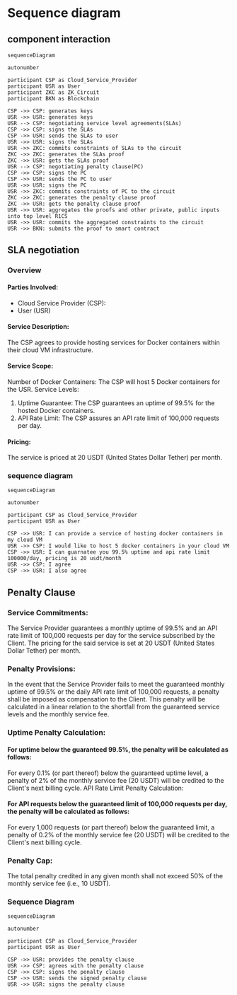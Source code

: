 # Sequence diagram

## component interaction

```mermaid
sequenceDiagram

autonumber

participant CSP as Cloud_Service_Provider
participant USR as User
participant ZKC as ZK_Circuit
participant BKN as Blockchain

CSP ->> CSP: generates keys
USR ->> USR: generates keys
USR --> CSP: negotiating service level agreements(SLAs)
CSP ->> CSP: signs the SLAs
CSP ->> USR: sends the SLAs to user
USR ->> USR: signs the SLAs
USR ->> ZKC: commits constraints of SLAs to the circuit
ZKC ->> ZKC: generates the SLAs proof
ZKC ->> USR: gets the SLAs proof
USR --> CSP: negotiating penalty clause(PC)
CSP ->> CSP: signs the PC
CSP ->> USR: sends the PC to user
USR ->> USR: signs the PC
USR ->> ZKC: commits constraints of PC to the circuit
ZKC ->> ZKC: generates the penalty clause proof
ZKC ->> USR: gets the penalty clause proof
USR ->> USR: aggregates the proofs and other private, public inputs into top level R1CS
USR ->> USR: commits the aggregated constraints to the circuit
USR ->> BKN: submits the proof to smart contract

```

## SLA negotiation

### Overview

#### Parties Involved:

- Cloud Service Provider (CSP):
- User (USR)

#### Service Description:

The CSP agrees to provide hosting services for Docker containers within their cloud VM infrastructure.

#### Service Scope:

Number of Docker Containers: The CSP will host 5 Docker containers for the USR.
Service Levels:

1. Uptime Guarantee: The CSP guarantees an uptime of 99.5% for the hosted Docker containers.
2. API Rate Limit: The CSP assures an API rate limit of 100,000 requests per day.

#### Pricing:

The service is priced at 20 USDT (United States Dollar Tether) per month.

### sequence diagram

```mermaid
sequenceDiagram

autonumber

participant CSP as Cloud_Service_Provider
participant USR as User

CSP ->> USR: I can provide a service of hosting docker containers in my cloud VM
USR ->> CSP: I would like to host 5 docker containers in your cloud VM
CSP ->> USR: I can guarnatee you 99.5% uptime and api rate limit 100000/day, pricing is 20 usdt/month
USR ->> CSP: I agree
CSP ->> USR: I also agree
```

## Penalty Clause

### Service Commitments:

The Service Provider guarantees a monthly uptime of 99.5% and an API rate limit of 100,000 requests per day for the service subscribed by the Client. The pricing for the said service is set at 20 USDT (United States Dollar Tether) per month.

### Penalty Provisions:

In the event that the Service Provider fails to meet the guaranteed monthly uptime of 99.5% or the daily API rate limit of 100,000 requests, a penalty shall be imposed as compensation to the Client. This penalty will be calculated in a linear relation to the shortfall from the guaranteed service levels and the monthly service fee.

### Uptime Penalty Calculation:

#### For uptime below the guaranteed 99.5%, the penalty will be calculated as follows:

For every 0.1% (or part thereof) below the guaranteed uptime level, a penalty of 2% of the monthly service fee (20 USDT) will be credited to the Client's next billing cycle.
API Rate Limit Penalty Calculation:

#### For API requests below the guaranteed limit of 100,000 requests per day, the penalty will be calculated as follows:

For every 1,000 requests (or part thereof) below the guaranteed limit, a penalty of 0.2% of the monthly service fee (20 USDT) will be credited to the Client's next billing cycle.

### Penalty Cap:

The total penalty credited in any given month shall not exceed 50% of the monthly service fee (i.e., 10 USDT).

### Sequence Diagram

```mermaid
sequenceDiagram

autonumber

participant CSP as Cloud_Service_Provider
participant USR as User

CSP ->> USR: provides the penalty clause
USR ->> CSP: agrees with the penalty clause
CSP ->> CSP: signs the penalty clause
CSP ->> USR: sends the signed penalty clause
USR ->> USR: signs the penalty clause

```
